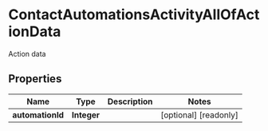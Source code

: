 

# ContactAutomationsActivityAllOfActionData

Action data

## Properties

| Name | Type | Description | Notes |
|------------ | ------------- | ------------- | -------------|
|**automationId** | **Integer** |  |  [optional] [readonly] |



